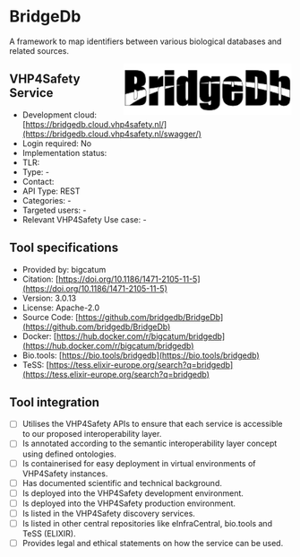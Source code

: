 # BridgeDb

A framework to map identifiers between various biological databases and related sources.

<img width="300" align="right"
     alt="screenshot of the service" 
     src="bridgedb.png">
## VHP4Safety Service

* Development cloud: [https://bridgedb.cloud.vhp4safety.nl/](https://bridgedb.cloud.vhp4safety.nl/swagger/)
* Login required: No
* Implementation status: 
* TLR: 
* Type: -
* Contact: 
* API Type: REST
* Categories: -
* Targeted users: -
* Relevant VHP4Safety Use case: -

## Tool specifications

* Provided by: bigcatum
* Citation: [https://doi.org/10.1186/1471-2105-11-5](https://doi.org/10.1186/1471-2105-11-5)
* Version: 3.0.13
* License: Apache-2.0
* Source Code: [https://github.com/bridgedb/BridgeDb](https://github.com/bridgedb/BridgeDb)
* Docker: [https://hub.docker.com/r/bigcatum/bridgedb](https://hub.docker.com/r/bigcatum/bridgedb)
* Bio.tools: [https://bio.tools/bridgedb](https://bio.tools/bridgedb)
* TeSS: [https://tess.elixir-europe.org/search?q=bridgedb](https://tess.elixir-europe.org/search?q=bridgedb)

## Tool integration

- [ ] Utilises the VHP4Safety APIs to ensure that each service is accessible to our proposed interoperability layer.
- [ ] Is annotated according to the semantic interoperability layer concept using defined ontologies.
- [ ] Is containerised for easy deployment in virtual environments of VHP4Safety instances.
- [ ] Has documented scientific and technical background.
- [ ] Is deployed into the VHP4Safety development environment.
- [ ] Is deployed into the VHP4Safety production environment.
- [ ] Is listed in the VHP4Safety discovery services.
- [ ] Is listed in other central repositories like eInfraCentral, bio.tools and TeSS (ELIXIR).
- [ ] Provides legal and ethical statements on how the service can be used.

<script type="application/ld+json">
{
  "@context": "https://schema.org/",
  "@type": "SoftwareApplication",
  "http://purl.org/dc/terms/conformsTo": {
      "@type": "CreativeWork", "@id": "https://bioschemas.org/profiles/ComputationalTool/1.0-RELEASE"
  },
  "@id" : "https://vhp4safety.github.io/cloud/service/bridgedb",
  "name": "BridgeDb", 
  "description": "A framework to map identifiers between various biological databases and related sources.",
  "url": "https://bridgedb.github.io/",
  "softwareVersion": "3.0.13",
  "license": "https://www.apache.org/licenses/LICENSE-2.0"
}
</script>
